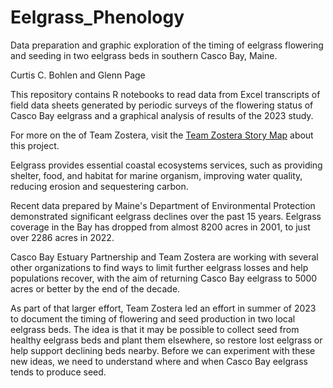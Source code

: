 # Eelgrass_Phenology

Data preparation and graphic exploration of the timing of eelgrass flowering and 
seeding in two eelgrass beds in southern Casco Bay, Maine.

Curtis C. Bohlen and Glenn Page


This repository contains R notebooks to read data from Excel transcripts of 
field data sheets generated by periodic surveys of the flowering status of 
Casco Bay eelgrass and a graphical analysis of results of the 2023 study.

For more on the of Team Zostera, visit the 
[Team Zostera Story Map](https://storymaps.arcgis.com/stories/5501a522511047108bee79f1d95eafc8)
about this project.

Eelgrass provides essential coastal ecosystems services, such as providing 
shelter, food, and habitat for marine organism, improving water quality,
reducing erosion and sequestering carbon.

Recent data prepared by Maine's Department of Environmental Protection
demonstrated significant eelgrass declines over the past 15 years. Eelgrass 
coverage in the Bay has dropped from almost 8200 acres in 2001, to just 
over 2286 acres in 2022.

Casco Bay Estuary Partnership and Team Zostera are working with several other
organizations to find ways to limit further eelgrass losses and help populations
recover, with the aim of returning Casco Bay eelgrass to 5000 acres or better by
the end of the decade.

As part of that larger effort, Team Zostera led an effort in summer of 2023 to 
document the timing of flowering and seed production in two local eelgrass beds.
The idea is that it may be possible to collect seed from healthy eelgrass beds
and plant them elsewhere, so restore lost eelgrass or help support declining 
beds nearby. Before we can experiment with these new ideas, we need to 
understand where and when Casco Bay eelgrass tends to produce seed.
